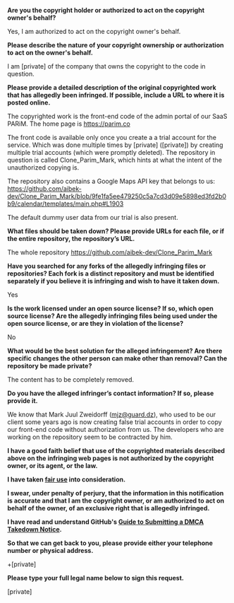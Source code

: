 **Are you the copyright holder or authorized to act on the copyright owner's behalf?**

Yes, I am authorized to act on the copyright owner's behalf.

**Please describe the nature of your copyright ownership or authorization to act on the owner's behalf.**

I am [private] of the company that owns the copyright to the code in question.

**Please provide a detailed description of the original copyrighted work that has allegedly been infringed. If possible, include a URL to where it is posted online.**

The copyrighted work is the front-end code of the admin portal of our SaaS PARiM. The home page is https://parim.co

The front code is available only once you create a a trial account for the service. Which was done multiple times by [private] ([private]) by creating multiple trial accounts (which were promptly deleted). The repository in question is called Clone_Parim_Mark, which hints at what the intent of the unauthorized copying is.

The repository also contains a Google Maps API key that belongs to us: https://github.com/aibek-dev/Clone_Parim_Mark/blob/9fe1fa5ee479250c5a7cd3d09e5898ed3fd2b0b9/calendar/templates/main.php#L1903

The default dummy user data from our trial is also present.

**What files should be taken down? Please provide URLs for each file, or if the entire repository, the repository’s URL.**

The whole repository https://github.com/aibek-dev/Clone_Parim_Mark

**Have you searched for any forks of the allegedly infringing files or repositories? Each fork is a distinct repository and must be identified separately if you believe it is infringing and wish to have it taken down.**

Yes

**Is the work licensed under an open source license? If so, which open source license? Are the allegedly infringing files being used under the open source license, or are they in violation of the license?**

No

**What would be the best solution for the alleged infringement? Are there specific changes the other person can make other than removal? Can the repository be made private?**

The content has to be completely removed.

**Do you have the alleged infringer’s contact information? If so, please provide it.**

We know that Mark Juul Zweidorff (mjz@guard.dz), who used to be our client some years ago is now creating false trial accounts in order to copy our front-end code without authorization from us. The developers who are working on the repository seem to be contracted by him.

**I have a good faith belief that use of the copyrighted materials described above on the infringing web pages is not authorized by the copyright owner, or its agent, or the law.**

**I have taken <a href="https://www.lumendatabase.org/topics/22">fair use</a> into consideration.**

**I swear, under penalty of perjury, that the information in this notification is accurate and that I am the copyright owner, or am authorized to act on behalf of the owner, of an exclusive right that is allegedly infringed.**

**I have read and understand GitHub's <a href="https://docs.github.com/articles/guide-to-submitting-a-dmca-takedown-notice/">Guide to Submitting a DMCA Takedown Notice</a>.**

**So that we can get back to you, please provide either your telephone number or physical address.**

+[private]

**Please type your full legal name below to sign this request.**

[private]

